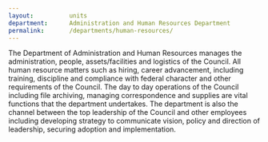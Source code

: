 ```yaml
---
layout:          units
department:      Administration and Human Resources Department
permalink:       /departments/human-resources/
---
```

The Department of Administration and Human Resources manages the administration, people, assets/facilities and logistics of the Council. All human resource matters such as hiring, career advancement, including training, discipline and compliance with federal character and other requirements of the Council. The day to day operations of the Council including file archiving, managing correspondence and supplies are vital functions that the department undertakes. The department is also the channel between the top leadership of the Council and other employees including developing strategy to communicate vision, policy and direction of leadership, securing adoption and implementation.